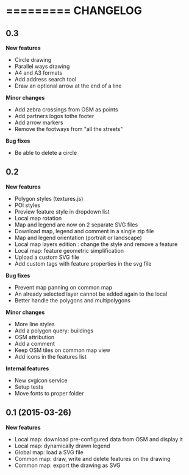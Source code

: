 =========
CHANGELOG
=========

0.3
-------------------

**New features**

* Circle drawing
* Parallel ways drawing
* A4 and A3 formats
* Add address search tool
* Draw an optional arrow at the end of a line

**Minor changes**

* Add zebra crossings from OSM as points
* Add partners logos tothe footer
* Add arrow markers
* Remove the footways from "all the streets"

**Bug fixes**

* Be able to delete a circle

0.2
-------------------

**New features**

* Polygon styles (textures.js)
* POI styles
* Preview feature style in dropdown list
* Local map rotation
* Map and legend are now on 2 separate SVG files
* Download map, legend and comment in a single zip file
* Map and legend orientation (portrait or landscape)
* Local map layers edition : change the style and remove a feature
* Local map: feature geometric simplification
* Upload a custom SVG file
* Add custom tags with feature properties in the svg file

**Bug fixes**

* Prevent map panning on common map
* An already selected layer cannot be added again to the local 
* Better handle the polygons and multipolygons

**Minor changes**

* More line styles
* Add a polygon query: buildings
* OSM attribution
* Add a comment
* Keep OSM tiles on common map view
* Add icons in the features list

**Internal features**
* New svgicon service
* Setup tests
* Move fonts to proper folder

0.1 (2015-03-26)
-------------------

**New features**

* Local map: download pre-configured data from OSM and display it
* Local map: dynamically drawn legend
* Global map: load a SVG file
* Common map: draw, write and delete features on the drawing
* Common map: export the drawing as SVG

